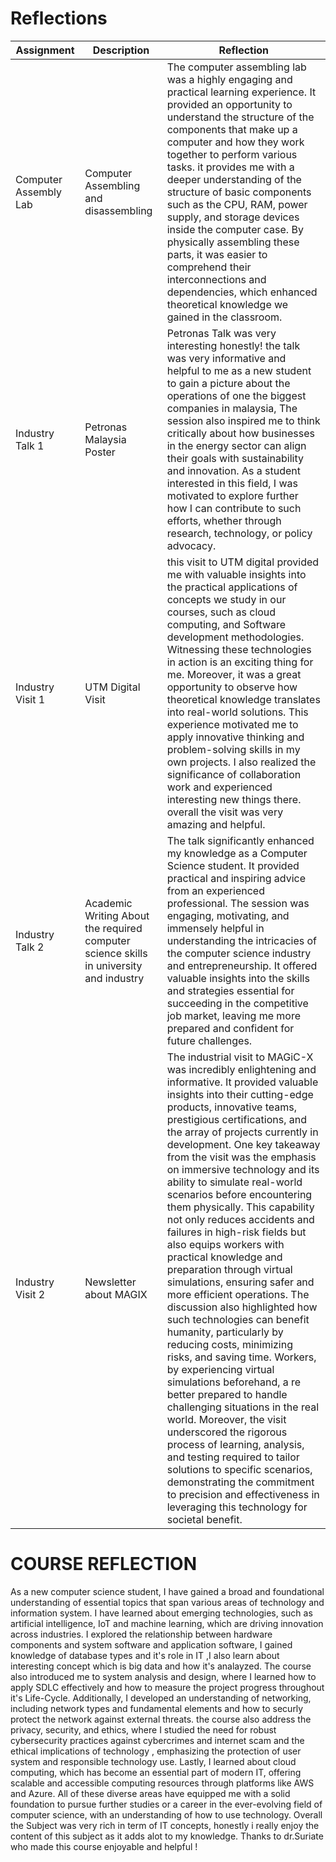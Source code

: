 # Reflections
| Assignment | Description | Reflection |
|--------|--------|--------|
| Computer Assembly Lab | Computer Assembling and disassembling| The computer assembling lab was a highly engaging and practical learning experience. It provided an opportunity to understand the structure of the components that make up a computer and how they work together to perform various tasks. it provides me with a deeper understanding of the structure of basic components such as the CPU, RAM, power supply, and storage devices inside the computer case. By physically assembling these parts, it was easier to comprehend their interconnections and dependencies, which enhanced theoretical knowledge we gained in the classroom. |
| Industry Talk 1 | Petronas Malaysia Poster| Petronas Talk was very interesting honestly! the talk was very informative and helpful to me as a new student to gain a picture about the operations of one the biggest companies in malaysia, The session also inspired me to think critically about how businesses in the energy sector can align their goals with sustainability and innovation. As a student interested in this field, I was motivated to explore further how I can contribute to such efforts, whether through research, technology, or policy advocacy. |
| Industry Visit 1 | UTM Digital Visit| this visit to UTM digital provided me with valuable insights into the practical applications of concepts we study in our courses, such as cloud computing, and Software development methodologies. Witnessing these technologies in action is an exciting thing for me. Moreover, it was a great opportunity to observe how theoretical knowledge translates into real-world solutions. This experience motivated me to apply innovative thinking and problem-solving skills in my own projects. I also realized the significance of collaboration work and experienced interesting new things there. overall the visit was very amazing and helpful.|
| Industry Talk 2 |Academic Writing About the required computer science skills in university and industry  | The talk significantly enhanced my knowledge as a Computer Science student. It provided practical and inspiring advice from an experienced professional. The session was engaging, motivating, and immensely helpful in understanding the intricacies of the computer science industry and entrepreneurship. It offered valuable insights into the skills and strategies essential for succeeding in the competitive job market, leaving me more prepared and confident for future challenges. |
| Industry Visit 2 | Newsletter about MAGIX | The industrial visit to MAGiC-X was incredibly enlightening and informative. It provided valuable insights into their cutting-edge products, innovative teams, prestigious certifications, and the array of projects currently in development. One key takeaway from the visit was the emphasis on immersive technology and its ability to simulate real-world scenarios before encountering them physically. This capability not only reduces accidents and failures in high-risk fields but also equips workers with practical knowledge and preparation through virtual simulations, ensuring safer and more efficient operations. The discussion also highlighted how such technologies can benefit humanity, particularly by reducing costs, minimizing risks, and saving time. Workers, by experiencing virtual simulations beforehand, a re better prepared to handle challenging situations in the real world. Moreover, the visit underscored the rigorous process of learning, analysis, and testing required to tailor solutions to specific scenarios, demonstrating the commitment to precision and effectiveness in leveraging this technology for societal benefit.|


# COURSE REFLECTION

As a new computer science student, I have gained a broad and foundational understanding of essential topics that span various areas of technology and information system. I have learned about emerging technologies, such as artificial intelligence, IoT and machine learning, which are driving innovation across industries. I explored the relationship between hardware components and system software and application software, I gained knowledge of database types and it's role in IT ,I also learn about interesting concept which is big data and how it's analayzed. The course also introduced me to system analysis and design, where I learned how to apply SDLC effectively and how to measure the project progress throughout it's Life-Cycle. Additionally, I developed an understanding of networking, including network types and fundamental elements and how to securly protect the network against external threats. the course also address the privacy, security, and ethics, where I studied the need for robust cybersecurity practices against cybercrimes and internet scam and the ethical implications of technology , emphasizing the protection of user system and responsible technology use. Lastly, I learned about cloud computing, which has become an essential part of modern IT, offering scalable and accessible computing resources through platforms like AWS and Azure. All of these diverse areas have equipped me with a solid foundation to pursue further studies or a career in the ever-evolving field of computer science, with an understanding of how to use technology. Overall the Subject was very rich in term of IT concepts, honestly i really enjoy the content of this subject as it adds alot to my knowledge. Thanks to dr.Suriate who made this course enjoyable and helpful !
